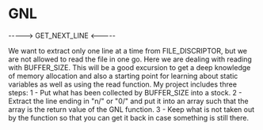 # GNL

-----> GET_NEXT_LINE <-----

We want to extract only one line at a time from FILE_DISCRIPTOR,
but we are not allowed to read the file in one go.
Here we are dealing with reading with BUFFER_SIZE.
This will be a good excursion to get a deep 
knowledge of memory allocation and also a starting 
point for learning about static variables
 as well as using the read function.
 My project includes three steps: 
1 - Put what has been collected by BUFFER_SIZE
    into a stock. 
2 - Extract the line ending in "n/" or "0/" 
    and put it into an array such that the array 
    is the return value of the GNL function. 
3 - Keep what is not taken out by the function 
    so that you can get it back in case 
    something is still there.
